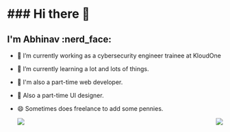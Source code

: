 <h1>### Hi there 👋</h1>

<h2>I'm Abhinav :nerd_face:</h2>

- 🔭 I’m currently working as a cybersecurity engineer trainee at KloudOne
- 🌱 I’m currently learning a lot and lots of things.
- 💬 I'm also a part-time web developer.
- 💬 Also a part-time UI designer.
- 😄 Sometimes does freelance to add some pennies.

  <img align="left"  src="https://media.giphy.com/media/26xBwdIuRJiAIqHwA/giphy.gif">



<img align="right"  src="https://media.tenor.com/images/a21260c40e92f56f22e72e161543cbd9/tenor.gif">




